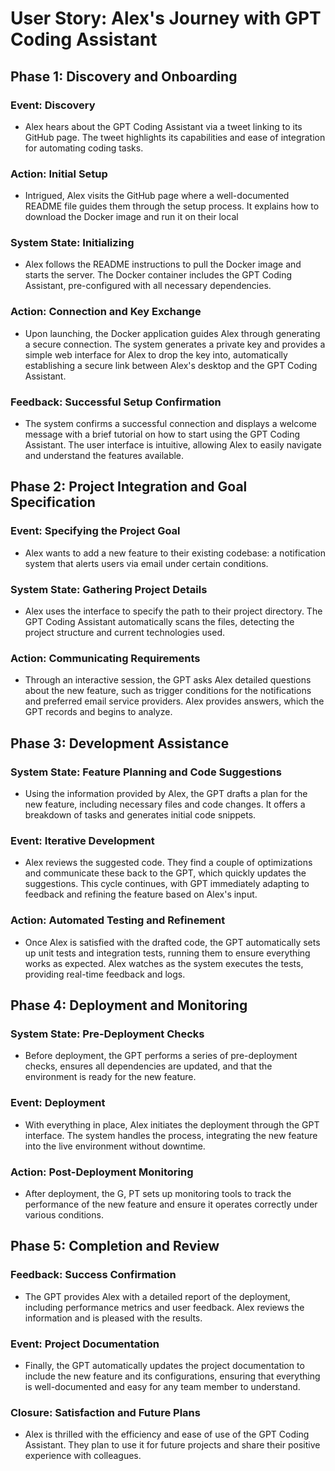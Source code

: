 # User Story: Alex's Journey with GPT Coding Assistant

## Phase 1: Discovery and Onboarding

### Event: Discovery
- Alex hears about the GPT Coding Assistant via a tweet linking to its GitHub page. The tweet highlights its capabilities and ease of integration for automating coding tasks.

### Action: Initial Setup
- Intrigued, Alex visits the GitHub page where a well-documented README file guides them through the setup process. It explains how to download the Docker image and run it on their local

### System State: Initializing
- Alex follows the README instructions to pull the Docker image and starts the server. The Docker container includes the GPT Coding Assistant, pre-configured with all necessary dependencies.

### Action: Connection and Key Exchange
- Upon launching, the Docker application guides Alex through generating a secure connection. The system generates a private key and provides a simple web interface for Alex to drop the key into, automatically establishing a secure link between Alex's desktop and the GPT Coding Assistant.

### Feedback: Successful Setup Confirmation
- The system confirms a successful connection and displays a welcome message with a brief tutorial on how to start using the GPT Coding Assistant. The user interface is intuitive, allowing Alex to easily navigate and understand the features available.

## Phase 2: Project Integration and Goal Specification

### Event: Specifying the Project Goal
- Alex wants to add a new feature to their existing codebase: a notification system that alerts users via email under certain conditions.

### System State: Gathering Project Details
- Alex uses the interface to specify the path to their project directory. The GPT Coding Assistant automatically scans the files, detecting the project structure and current technologies used.

### Action: Communicating Requirements
- Through an interactive session, the GPT asks Alex detailed questions about the new feature, such as trigger conditions for the notifications and preferred email service providers. Alex provides answers, which the GPT records and begins to analyze.

## Phase 3: Development Assistance

### System State: Feature Planning and Code Suggestions
- Using the information provided by Alex, the GPT drafts a plan for the new feature, including necessary files and code changes. It offers a breakdown of tasks and generates initial code snippets.

### Event: Iterative Development
- Alex reviews the suggested code. They find a couple of optimizations and communicate these back to the GPT, which quickly updates the suggestions. This cycle continues, with GPT immediately adapting to feedback and refining the feature based on Alex's input.

### Action: Automated Testing and Refinement
- Once Alex is satisfied with the drafted code, the GPT automatically sets up unit tests and integration tests, running them to ensure everything works as expected. Alex watches as the system executes the tests, providing real-time feedback and logs.

## Phase 4: Deployment and Monitoring

### System State: Pre-Deployment Checks
- Before deployment, the GPT performs a series of pre-deployment checks, ensures all dependencies are updated, and that the environment is ready for the new feature.

### Event: Deployment
- With everything in place, Alex initiates the deployment through the GPT interface. The system handles the process, integrating the new feature into the live environment without downtime.

### Action: Post-Deployment Monitoring
- After deployment, the G, PT sets up monitoring tools to track the performance of the new feature and ensure it operates correctly under various conditions.

## Phase 5: Completion and Review

### Feedback: Success Confirmation
- The GPT provides Alex with a detailed report of the deployment, including performance metrics and user feedback. Alex reviews the information and is pleased with the results.

### Event: Project Documentation
- Finally, the GPT automatically updates the project documentation to include the new feature and its configurations, ensuring that everything is well-documented and easy for any team member to understand.

### Closure: Satisfaction and Future Plans
- Alex is thrilled with the efficiency and ease of use of the GPT Coding Assistant. They plan to use it for future projects and share their positive experience with colleagues.
